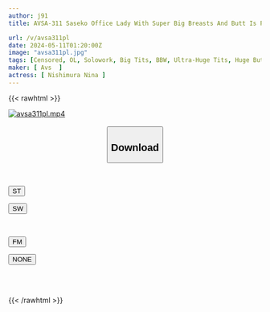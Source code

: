```yaml
---
author: j91
title: AVSA-311 Saseko Office Lady With Super Big Breasts And Butt Is Photographed Having Sex In The Office, And In Order To Avoid Getting Fired, She Fucks All The Employees And Cums With Her Voluptuous Body. Nina Nishimura

url: /v/avsa311pl
date: 2024-05-11T01:20:00Z
image: "avsa311pl.jpg"
tags: [Censored, OL, Solowork, Big Tits, BBW, Ultra-Huge Tits, Huge Butt	]
maker: [ Avs  ]
actress: [ Nishimura Nina ]
---
```



{{< rawhtml >}}

<div class="video" data-videoid="QXkOvX6AB8t86W">
    <a href="javascript:;">
        <img src="/v/avsa311pl/avsa311pl.jpg" width="WIDTH" height="HEIGHT" alt="avsa311pl.mp4" loading="lazy">
    </a>
</div>

<script type="text/javascript" src="https://j91.asia/asset/on-demand-st.js"></script>

<br>
  <link rel="stylesheet" href="https://j91.asia/asset/bs5.css">
  
  <center>
  <button class="btn btn-primary" type="button" data-bs-toggle="collapse" data-bs-target=".multi-collapse" aria-expanded="false" aria-controls="multiCollapseExample1 multiCollapseExample2"><h2>Download</h2></button></center>
</p>
<div class="row">
  <div class="col">
    <div class="collapse multi-collapse" id="multiCollapseExample1">
      <div class="card card-body">
	      	      <br>
<div class="buttons">  
<p><a href="https://streamtape.to/v/QXkOvX6AB8t86W" target="_blank"><button class="btn-hover color-3"><i class="fa fa-download"></i> ST</button></a></p>
<p><a href="https://asnwish.com/m8s9jw2rq88m" target="_blank"><button class="btn-hover color-2"><i class="fa fa-download"></i> SW</button></a></p></div>
    </div>
  </div>
</div>
  <div class="col">
    <div class="collapse multi-collapse" id="multiCollapseExample2">
      <div class="card card-body">
	      <br>
<div class="buttons">
<p><a href="https://filemoon.sx/d/fy12pwupi620"><button class="btn-hover color-8"><i class="fa fa-download"></i> FM</button></a></p>
<p><a href="javascript:;"><button class="btn-hover color-9"><i class="fa fa-download"></i> NONE</button></a></p></div>
<br><br>
      </div>
    </div>
  </div>
</div>

{{< /rawhtml >}}